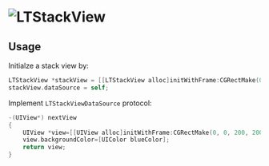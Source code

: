 

# ![LTStackView]()

## Usage

Initialze a stack view by:

```objective-c
LTStackView *stackView = [[LTStackView alloc]initWithFrame:CGRectMake(0, 0, 320, 480)];
stackView.dataSource = self;
```

Implement `LTStackViewDataSource` protocol:

```objective-c
-(UIView*) nextView
{
    UIView *view=[[UIView alloc]initWithFrame:CGRectMake(0, 0, 200, 200)];
    view.backgroundColor=[UIColor blueColor];    
    return view;
}
```